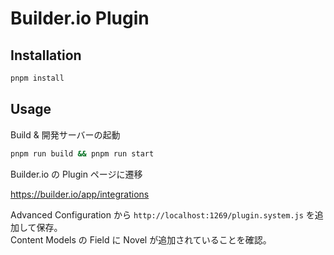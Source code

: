 # Builder.io Plugin

## Installation

```bash
pnpm install 
```

## Usage

Build & 開発サーバーの起動

```bash
pnpm run build && pnpm run start
```

Builder.io の Plugin ページに遷移

https://builder.io/app/integrations

Advanced Configuration から `http://localhost:1269/plugin.system.js` を追加して保存。<br>
Content Models の Field に Novel が追加されていることを確認。
